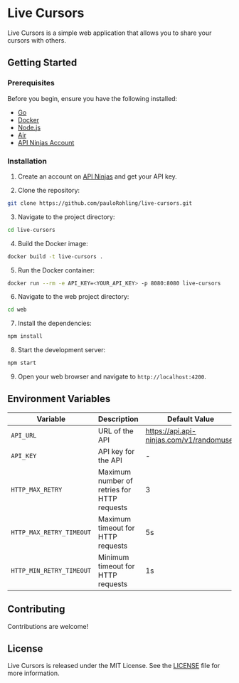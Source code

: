 # Live Cursors

Live Cursors is a simple web application that allows you to share your cursors with others.

## Getting Started

### Prerequisites

Before you begin, ensure you have the following installed:

- [Go](https://go.dev/doc/install)
- [Docker](https://docs.docker.com/get-docker/)
- [Node.js](https://nodejs.org/en/download/)
- [Air](https://github.com/air-verse/air)
- [API Ninjas Account](https://api-ninjas.com/)

### Installation

1. Create an account on [API Ninjas](https://api-ninjas.com/) and get your API key.

2. Clone the repository:

```bash
git clone https://github.com/pauloRohling/live-cursors.git
```

3. Navigate to the project directory:

```bash
cd live-cursors
```

4. Build the Docker image:

```bash
docker build -t live-cursors .
```

5. Run the Docker container:

```bash
docker run --rm -e API_KEY=<YOUR_API_KEY> -p 8080:8080 live-cursors
```

6. Navigate to the web project directory:

```bash
cd web
```

7. Install the dependencies:

```bash
npm install
```

8. Start the development server:

```bash
npm start
```

9. Open your web browser and navigate to `http://localhost:4200`.

## Environment Variables

| Variable                 | Description                                 | Default Value                            | Required |
|--------------------------|---------------------------------------------|------------------------------------------|----------|
| `API_URL`                | URL of the API                              | https://api.api-ninjas.com/v1/randomuser | false    |
| `API_KEY`                | API key for the API                         | -                                        | true     |
| `HTTP_MAX_RETRY`         | Maximum number of retries for HTTP requests | 3                                        | false    |
| `HTTP_MAX_RETRY_TIMEOUT` | Maximum timeout for HTTP requests           | 5s                                       | false    |
| `HTTP_MIN_RETRY_TIMEOUT` | Minimum timeout for HTTP requests           | 1s                                       | false    |

## Contributing

Contributions are welcome!

## License

Live Cursors is released under the MIT License. See the [LICENSE](LICENSE) file for more information.